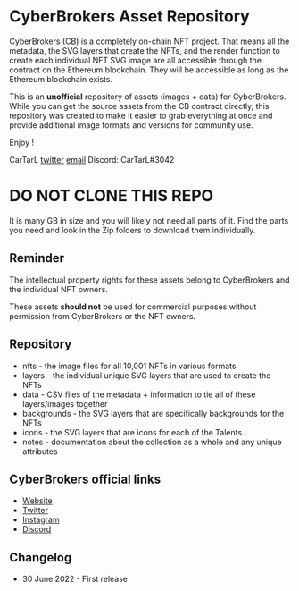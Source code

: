 # CyberBrokers Asset Repository

CyberBrokers (CB) is a completely on-chain NFT project.  That means all the metadata, the SVG layers that create the NFTs, and the render function to create each individual NFT SVG image are all accessible through the contract on the Ethereum blockchain.   They will be accessible as long as the Ethereum blockchain exists.

This is an **unofficial** repository of assets (images + data) for CyberBrokers. While you can get the source assets from the CB contract directly, this repository was created to make it easier to grab everything at once and provide additional image formats and versions for community use.

Enjoy !

CarTarL [twitter](https://twitter.com/cartar_l) [email](mailto:cartarl2045@gmail.com) Discord: CarTarL#3042

# DO NOT CLONE THIS REPO
It is many GB in size and you will likely not need all parts of it.
Find the parts you need and look in the Zip folders to download them individually.

## Reminder
The intellectual property rights for these assets belong to CyberBrokers and the individual NFT owners.   

These assets **should not** be used for commercial purposes without permission from CyberBrokers or the NFT owners.

## Repository
- nfts - the image files for all 10,001 NFTs in various formats
- layers - the individual unique SVG layers that are used to create the NFTs
- data - CSV files of the metadata + information to tie all of these layers/images together
- backgrounds - the SVG layers that are specifically backgrounds for the NFTs
- icons - the SVG layers that are icons for each of the Talents
- notes - documentation about the collection as a whole and any unique attributes


## CyberBrokers official links
- [Website](https://www.cyberbrokers.io)
- [Twitter](https://twitter.com/CyberBrokers_) 
- [Instagram](https://www.instagram.com/cyberbrokers/)
- [Discord](https://discord.gg/josie)

## Changelog

- 30 June 2022 - First release
